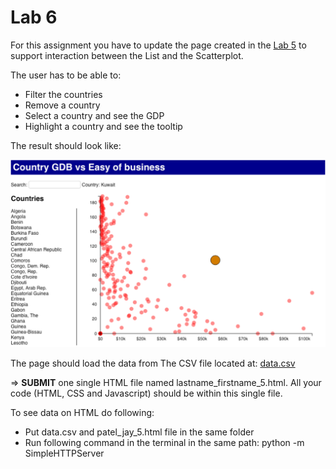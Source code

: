 # Lab 6

For this assignment you have to update the page created in the [Lab 5](https://github.com/jaympatel/InformationVisualization/tree/master/LAB5) to support interaction between the List and the Scatterplot.

The user has to be able to:

- Filter the countries
- Remove a country 
- Select a country and see the GDP
- Highlight a country and see the tooltip



The result should look like:

![alt text](img/lab6.png "Output Image")


The page should load the data from The CSV file located at: [data.csv](https://github.com/jaympatel/InformationVisualization/blob/master/LAB6/data.csv)

=> **SUBMIT** one single HTML file named lastname_firstname_5.html. All your code (HTML, CSS and Javascript) should be within this single file.

To see data on HTML do following:

- Put data.csv and patel_jay_5.html file in the same folder
- Run following command in the terminal in the same path: python -m SimpleHTTPServer
